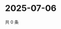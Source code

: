 # 2025-07-06

共 0 条

<!-- BEGIN ZHIHUQUESTIONS -->
<!-- 最后更新时间 Sun Jul 06 2025 21:22:02 GMT+0800 (China Standard Time) -->

<!-- END ZHIHUQUESTIONS -->
